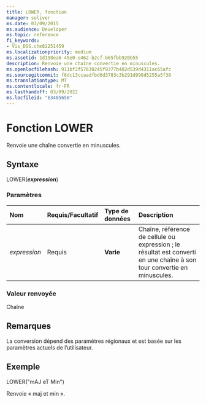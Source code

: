 ```yaml
---
title: LOWER, fonction
manager: soliver
ms.date: 03/09/2015
ms.audience: Developer
ms.topic: reference
f1_keywords:
- Vis_DSS.chm82251459
ms.localizationpriority: medium
ms.assetid: 1d198ea6-49e0-e462-b2cf-b65fbb920b55
description: Renvoie une chaîne convertie en minuscules.
ms.openlocfilehash: 911bf2f57630245f8377b402d539d4311ac65afc
ms.sourcegitcommit: f8dc13ccaadfbd6d3783c3b291d998d5255a5f38
ms.translationtype: MT
ms.contentlocale: fr-FR
ms.lasthandoff: 03/09/2022
ms.locfileid: "63405650"
---
```

# <a name="lower-function"></a>Fonction LOWER

Renvoie une chaîne convertie en minuscules.
  
## <a name="syntax"></a>Syntaxe

LOWER(***expression***)
  
### <a name="parameters"></a>Paramètres

|**Nom**|**Requis/Facultatif**|**Type de données**|**Description**|
|:-----|:-----|:-----|:-----|
| *expression* <br/> |Requis  <br/> |**Varie** <br/> | Chaîne, référence de cellule ou expression ; le résultat est converti en une chaîne à son tour convertie en minuscules. |

### <a name="return-value"></a>Valeur renvoyée

Chaîne
  
## <a name="remarks"></a>Remarques

La conversion dépend des paramètres régionaux et est basée sur les paramètres actuels de l’utilisateur.
  
## <a name="example"></a>Exemple

LOWER("mAJ eT Min")
  
Renvoie « maj et min ».
  